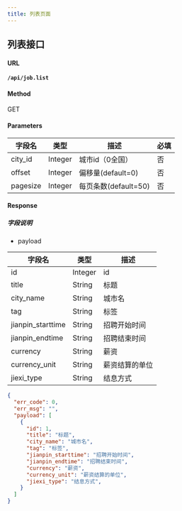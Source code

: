 ```yaml
---
title: 列表页面
---
```


## 列表接口

#### URL

**`/api/job.list`**

#### Method

GET

#### Parameters

| 字段名 | 类型 | 描述 | 必填 |
| ----- | ----- | ----- | ----- |
| city_id | Integer | 城市id（0全国） | 否 |
| offset | Integer | 偏移量(default=0) | 否 |
| pagesize | Integer | 每页条数(default=50) | 否 |


#### Response

##### 字段说明

* payload

| 字段名 | 类型 | 描述 |
| ----- | ----- | ----- |
| id | Integer | id |
| title | String | 标题 |
| city_name | String | 城市名 |
| tag | String | 标签 |
| jianpin_starttime | String | 招聘开始时间 |
| jianpin_endtime | String | 招聘结束时间 |
| currency | String | 薪资 |
| currency_unit | String | 薪资结算的单位 |
| jiexi_type | String | 结息方式 |

```json
{
  "err_code": 0,
  "err_msg": "",
  "payload": [
    {
      "id": 1,
      "title": "标题",
      "city_name": "城市名",
      "tag": "标签",
      "jianpin_starttime": "招聘开始时间",
      "jianpin_endtime": "招聘结束时间",
      "currency": "薪资",
      "currency_unit": "薪资结算的单位",
      "jiexi_type": "结息方式",
    }
  ]
}
```
